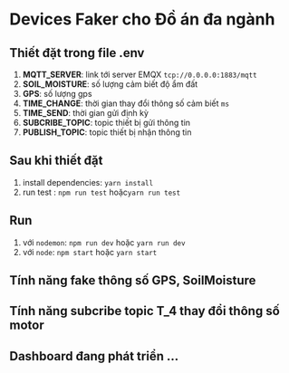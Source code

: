 # Devices Faker cho Đồ án đa ngành

## Thiết đặt trong file .env
1. **MQTT_SERVER**: link tới server EMQX `tcp://0.0.0.0:1883/mqtt`
2. **SOIL_MOISTURE**: số lượng cảm biết độ ẩm đất
3. **GPS**: số lượng gps
4. **TIME_CHANGE**: thời gian thay đổi thông số cảm biết `ms`
5. **TIME_SEND**: thời gian gửi định kỳ
6. **SUBCRIBE_TOPIC**: topic thiết bị gửi thông tin
7. **PUBLISH_TOPIC**: topic thiết bị nhận thông tin

## Sau khi thiết đặt
1. install dependencies: `yarn install`
2. run test : `npm run test` hoặc`yarn run test`
## Run
1. với `nodemon`: `npm run dev` hoặc `yarn run dev`
2. với `node`: `npm start` hoặc `yarn start`

## Tính năng fake thông số  GPS, SoilMoisture
## Tính năng subcribe topic T_4 thay đổi thông số motor
## Dashboard đang phát triển ...
